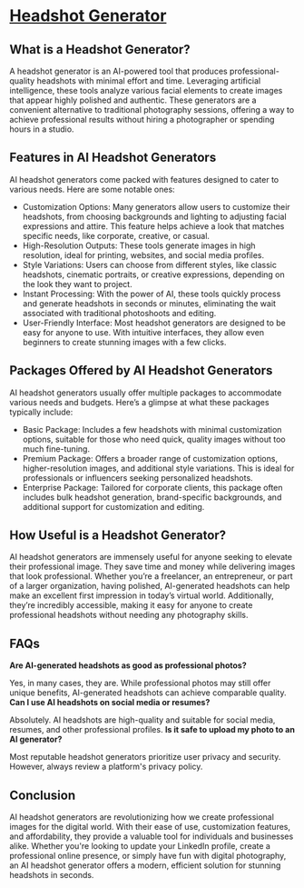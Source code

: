 # [Headshot Generator](https://hiheai.com/headshot-generators/)

## What is a Headshot Generator?
A headshot generator is an AI-powered tool that produces professional-quality headshots with minimal effort and time. Leveraging artificial intelligence, these tools analyze various facial elements to create images that appear highly polished and authentic. These generators are a convenient alternative to traditional photography sessions, offering a way to achieve professional results without hiring a photographer or spending hours in a studio.

## Features in AI Headshot Generators
AI headshot generators come packed with features designed to cater to various needs. Here are some notable ones:
- Customization Options: Many generators allow users to customize their headshots, from choosing backgrounds and lighting to adjusting facial expressions and attire. This feature helps achieve a look that matches specific needs, like corporate, creative, or casual.
- High-Resolution Outputs: These tools generate images in high resolution, ideal for printing, websites, and social media profiles.
- Style Variations: Users can choose from different styles, like classic headshots, cinematic portraits, or creative expressions, depending on the look they want to project.
- Instant Processing: With the power of AI, these tools quickly process and generate headshots in seconds or minutes, eliminating the wait associated with traditional photoshoots and editing.
- User-Friendly Interface: Most headshot generators are designed to be easy for anyone to use. With intuitive interfaces, they allow even beginners to create stunning images with a few clicks.

## Packages Offered by AI Headshot Generators
AI headshot generators usually offer multiple packages to accommodate various needs and budgets. Here’s a glimpse at what these packages typically include:
- Basic Package: Includes a few headshots with minimal customization options, suitable for those who need quick, quality images without too much fine-tuning.
- Premium Package: Offers a broader range of customization options, higher-resolution images, and additional style variations. This is ideal for professionals or influencers seeking personalized headshots.
- Enterprise Package: Tailored for corporate clients, this package often includes bulk headshot generation, brand-specific backgrounds, and additional support for customization and editing.

## How Useful is a Headshot Generator?
AI headshot generators are immensely useful for anyone seeking to elevate their professional image. They save time and money while delivering images that look professional. Whether you’re a freelancer, an entrepreneur, or part of a larger organization, having polished, AI-generated headshots can help make an excellent first impression in today’s virtual world. Additionally, they’re incredibly accessible, making it easy for anyone to create professional headshots without needing any photography skills.

## FAQs
**Are AI-generated headshots as good as professional photos?**

Yes, in many cases, they are. While professional photos may still offer unique benefits, AI-generated headshots can achieve comparable quality.
**Can I use AI headshots on social media or resumes?**

Absolutely. AI headshots are high-quality and suitable for social media, resumes, and other professional profiles.
**Is it safe to upload my photo to an AI generator?**

Most reputable headshot generators prioritize user privacy and security. However, always review a platform's privacy policy.

## Conclusion
AI headshot generators are revolutionizing how we create professional images for the digital world. With their ease of use, customization features, and affordability, they provide a valuable tool for individuals and businesses alike. Whether you're looking to update your LinkedIn profile, create a professional online presence, or simply have fun with digital photography, an AI headshot generator offers a modern, efficient solution for stunning headshots in seconds.
